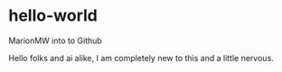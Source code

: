 # hello-world
MarionMW into to Github

Hello folks and ai alike, I am completely new to this and a little nervous.  

